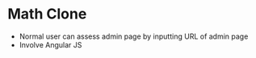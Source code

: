 Math Clone
================
- Normal user can assess admin page by inputting URL of admin page
- Involve Angular JS

